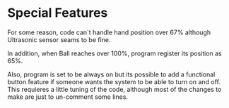 # Special Features

For some reason, code can´t handle hand position
over 67% although Ultrasonic sensor seams to be fine.

In addition, when Ball reaches over 100%, program
register its position as 65%.

Also, program is set to be always on but its possible to add a functional 
button feature if someone wants the system to be able to turn on and off.
This requieres a little tuning of the code, although most of the changes
to make are just to un-comment some lines. 

